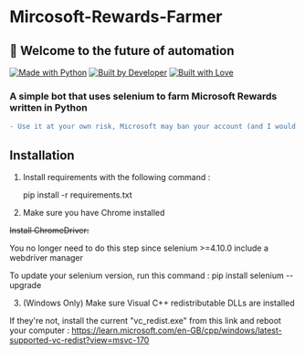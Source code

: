 # Mircosoft-Rewards-Farmer

## 👋 Welcome to the future of automation

[![Made with Python](https://img.shields.io/badge/Made%20with-Python-blue.svg)](https://www.python.org/)
[![Built by Developer](https://img.shields.io/badge/Built%20by-Developer-orange.svg)](https://yourdeveloperprofilelink)
[![Built with Love](https://img.shields.io/badge/Built%20with-Love-red.svg)](https://en.wikipedia.org/wiki/Love)


### A simple bot that uses selenium to farm Microsoft Rewards written in Python

```diff
- Use it at your own risk, Microsoft may ban your account (and I would not be responsible for it):
```

## Installation

1. Install requirements with the following command :

   pip install -r requirements.txt

2. Make sure you have Chrome installed

  ~~Install ChromeDriver:~~

  You no longer need to do this step since selenium >=4.10.0 include a webdriver manager

  To update your selenium version, run this command : pip install selenium --upgrade

3. (Windows Only) Make sure Visual C++ redistributable DLLs are installed

If they're not, install the current "vc_redist.exe" from this link and reboot your computer : https://learn.microsoft.com/en-GB/cpp/windows/latest-supported-vc-redist?view=msvc-170  
